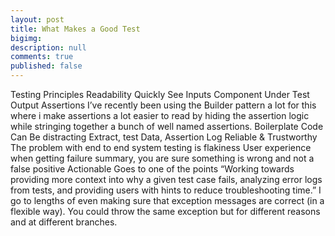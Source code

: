 ```yaml
---
layout: post
title: What Makes a Good Test
bigimg: 
description: null
comments: true
published: false
---
```




Testing Principles
Readability
Quickly See
Inputs
Component Under Test
Output
Assertions
I’ve recently been using the Builder pattern a lot for this where i make assertions a lot easier to read by hiding the assertion logic while stringing together a bunch of well named assertions.
Boilerplate Code Can Be distracting
Extract, test Data, Assertion Log
Reliable & Trustworthy 
The problem with end to end system testing is flakiness
User experience when getting failure summary, you are sure something is wrong and not a false positive
Actionable
Goes to one of the points “Working towards providing more context into why a given test case fails, analyzing error logs from tests, and providing users with hints to reduce troubleshooting time.”  I go to lengths of even making sure that exception messages are correct (in a flexible way).  You could throw the same exception but for different reasons and at different branches.
